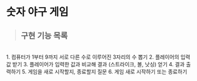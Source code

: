 <H1>숫자 야구 게임</H1>

> <H2>구현 기능 목록 </H2>
<br>
1. 컴퓨터가 1부터 9까지 서로 다른 수로 이루어진 3자리의 수 뽑기
2. 플레이어의 입력값 받기
3. 플레이어가 입력한 값과 비교해 결과 (스트라이크, 볼, 낫싱) 얻기
4. 결과 출력하기
5. 게임을 새로 시작할지, 종료할지 질문
6. 게임 새로 시작하기 또는 종료하기
